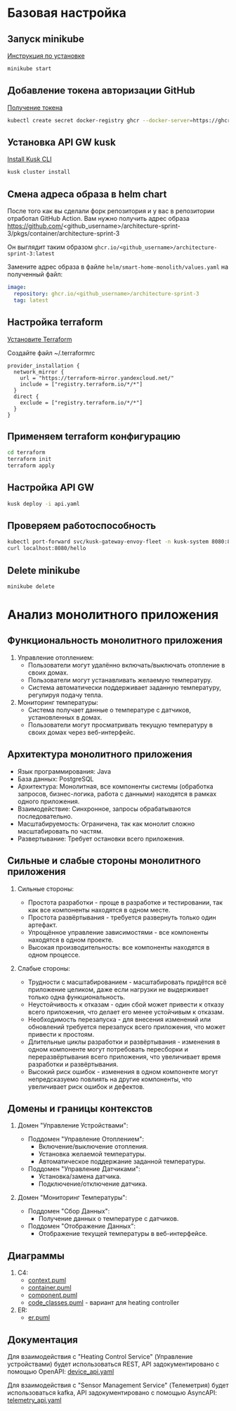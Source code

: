 # Базовая настройка

## Запуск minikube

[Инструкция по установке](https://minikube.sigs.k8s.io/docs/start/)

```bash
minikube start
```

## Добавление токена авторизации GitHub

[Получение токена](https://github.com/settings/tokens/new)

```bash
kubectl create secret docker-registry ghcr --docker-server=https://ghcr.io --docker-username=<github_username> --docker-password=<github_token> -n default
```

## Установка API GW kusk

[Install Kusk CLI](https://docs.kusk.io/getting-started/install-kusk-cli)

```bash
kusk cluster install
```

## Смена адреса образа в helm chart

После того как вы сделали форк репозитория и у вас в репозитории отработал GitHub Action. Вам нужно получить адрес образа <https://github.com/><github_username>/architecture-sprint-3/pkgs/container/architecture-sprint-3

Он выглядит таким образом
```ghcr.io/<github_username>/architecture-sprint-3:latest```

Замените адрес образа в файле `helm/smart-home-monolith/values.yaml` на полученный файл:

```yaml
image:
  repository: ghcr.io/<github_username>/architecture-sprint-3
  tag: latest
```

## Настройка terraform

[Установите Terraform](https://yandex.cloud/ru/docs/tutorials/infrastructure-management/terraform-quickstart#install-terraform)

Создайте файл ~/.terraformrc

```hcl
provider_installation {
  network_mirror {
    url = "https://terraform-mirror.yandexcloud.net/"
    include = ["registry.terraform.io/*/*"]
  }
  direct {
    exclude = ["registry.terraform.io/*/*"]
  }
}
```

## Применяем terraform конфигурацию

```bash
cd terraform
terraform init
terraform apply
```

## Настройка API GW

```bash
kusk deploy -i api.yaml
```

## Проверяем работоспособность

```bash
kubectl port-forward svc/kusk-gateway-envoy-fleet -n kusk-system 8080:80
curl localhost:8080/hello
```

## Delete minikube

```bash
minikube delete
```

# Анализ монолитного приложения

## Функциональность монолитного приложения

1. Управление отоплением:
   - Пользователи могут удалённо включать/выключать отопление в своих домах.
   - Пользователи могут устанавливать желаемую температуру.
   - Система автоматически поддерживает заданную температуру, регулируя подачу тепла.
2. Мониторинг температуры:
   - Система получает данные о температуре с датчиков, установленных в домах.
   - Пользователи могут просматривать текущую температуру в своих домах через веб-интерфейс.

## Архитектура монолитного приложения

- Язык программирования: Java
- База данных: PostgreSQL
- Архитектура: Монолитная, все компоненты системы (обработка запросов, бизнес-логика, работа с данными) находятся в рамках одного приложения.
- Взаимодействие: Синхронное, запросы обрабатываются последовательно.
- Масштабируемость: Ограничена, так как монолит сложно масштабировать по частям.
- Развертывание: Требует остановки всего приложения.

## Сильные и слабые стороны монолитного приложения

1. Сильные стороны:

   - Простота разработки - проще в разработке и тестировании, так как все компоненты находятся в одном месте.
   - Простота развёртывания - требуется развернуть только один артефакт.
   - Упрощённое управление зависимостями - все компоненты находятся в одном проекте. 
   - Высокая производительность: все компоненты находятся в одном процессе.
   
2. Слабые стороны:
   - Трудности с масштабированием - масштабировать придётся всё приложение целиком, даже если нагрузки не выдерживает только одна функциональность.
   - Неустойчивость к отказам - один сбой может привести к отказу всего приложения, что делает его менее устойчивым к отказам. 
   - Необходимость перезапуска - для внесения изменений или обновлений требуется перезапуск всего приложения, что может привести к простоям.
   - Длительные циклы разработки и развёртывания - изменения в одном компоненте могут потребовать пересборки и переразвёртывания всего приложения, что увеличивает время разработки и развёртывания.
   - Высокий риск ошибок - изменения в одном компоненте могут непредсказуемо повлиять на другие компоненты, что увеличивает риск ошибок и дефектов.

## Домены и границы контекстов

1. Домен "Управление Устройствами":
    - Поддомен "Управление Отоплением":
        - Включение/выключение отопления.
        - Установка желаемой температуры.
        - Автоматическое поддержание заданной температуры.
    - Поддомен "Управление Датчиками":
        - Установка/замена датчика.
        - Подключение/отключение датчика.

2. Домен "Мониторинг Температуры":
   - Поддомен "Сбор Данных":
        - Получение данных о температуре с датчиков.
   - Поддомен "Отображение Данных":
        - Отображение текущей температуры в веб-интерфейсе.

## Диаграммы 

1. С4:
    - [context.puml](./diagrams/context.puml) 
    - [container.puml](./diagrams/container.puml) 
    - [component.puml](./diagrams/component.puml) 
    - [code_classes.puml](./diagrams/code_classes.puml) - вариант для heating controller
2. ER:
    - [er.puml](./diagrams/er.puml)

## Документация

Для взаимодействия с "Heating Control Service" (Управление устройствами) будет использоваться REST, 
API задокументировано с помощью OpenAPI: [device_api.yaml](./docs/device_api.yaml)

Для взаимодействия с "Sensor Management Service" (Телеметрия) будет использоваться kafka,
API задокументировано с помощью AsyncAPI: [telemetry_api.yaml](./docs/telemetry_api.yaml)



